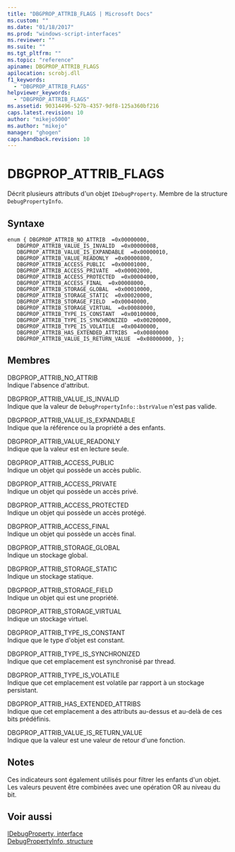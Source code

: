 ```yaml
---
title: "DBGPROP_ATTRIB_FLAGS | Microsoft Docs"
ms.custom: ""
ms.date: "01/18/2017"
ms.prod: "windows-script-interfaces"
ms.reviewer: ""
ms.suite: ""
ms.tgt_pltfrm: ""
ms.topic: "reference"
apiname: DBGPROP_ATTRIB_FLAGS
apilocation: scrobj.dll
f1_keywords: 
  - "DBGPROP_ATTRIB_FLAGS"
helpviewer_keywords: 
  - "DBGPROP_ATTRIB_FLAGS"
ms.assetid: 90314496-527b-4357-9df8-125a360bf216
caps.latest.revision: 10
author: "mikejo5000"
ms.author: "mikejo"
manager: "ghogen"
caps.handback.revision: 10
---
```

# DBGPROP_ATTRIB_FLAGS
Décrit plusieurs attributs d'un objet `IDebugProperty`.  Membre de la structure `DebugPropertyInfo`.  
  
## Syntaxe  
  
```  
enum { DBGPROP_ATTRIB_NO_ATTRIB  =0x00000000,    DBGPROP_ATTRIB_VALUE_IS_INVALID  =0x00000008,    DBGPROP_ATTRIB_VALUE_IS_EXPANDABLE  =0x00000010,    DBGPROP_ATTRIB_VALUE_READONLY  =0x00000800,    DBGPROP_ATTRIB_ACCESS_PUBLIC  =0x00001000,    DBGPROP_ATTRIB_ACCESS_PRIVATE  =0x00002000,    DBGPROP_ATTRIB_ACCESS_PROTECTED  =0x00004000,    DBGPROP_ATTRIB_ACCESS_FINAL  =0x00008000,    DBGPROP_ATTRIB_STORAGE_GLOBAL  =0x00010000,    DBGPROP_ATTRIB_STORAGE_STATIC  =0x00020000,    DBGPROP_ATTRIB_STORAGE_FIELD  =0x00040000,    DBGPROP_ATTRIB_STORAGE_VIRTUAL  =0x00080000,    DBGPROP_ATTRIB_TYPE_IS_CONSTANT  =0x00100000,    DBGPROP_ATTRIB_TYPE_IS_SYNCHRONIZED  =0x00200000,    DBGPROP_ATTRIB_TYPE_IS_VOLATILE  =0x00400000,    DBGPROP_ATTRIB_HAS_EXTENDED_ATTRIBS  =0x00800000    DBGPROP_ATTRIB_VALUE_IS_RETURN_VALUE  =0x08000000, };   
```  
  
## Membres  
 DBGPROP\_ATTRIB\_NO\_ATTRIB  
 Indique l'absence d'attribut.  
  
 DBGPROP\_ATTRIB\_VALUE\_IS\_INVALID  
 Indique que la valeur de `DebugPropertyInfo::bstrValue` n'est pas valide.  
  
 DBGPROP\_ATTRIB\_VALUE\_IS\_EXPANDABLE  
 Indique que la référence ou la propriété a des enfants.  
  
 DBGPROP\_ATTRIB\_VALUE\_READONLY  
 Indique que la valeur est en lecture seule.  
  
 DBGPROP\_ATTRIB\_ACCESS\_PUBLIC  
 Indique un objet qui possède un accès public.  
  
 DBGPROP\_ATTRIB\_ACCESS\_PRIVATE  
 Indique un objet qui possède un accès privé.  
  
 DBGPROP\_ATTRIB\_ACCESS\_PROTECTED  
 Indique un objet qui possède un accès protégé.  
  
 DBGPROP\_ATTRIB\_ACCESS\_FINAL  
 Indique un objet qui possède un accès final.  
  
 DBGPROP\_ATTRIB\_STORAGE\_GLOBAL  
 Indique un stockage global.  
  
 DBGPROP\_ATTRIB\_STORAGE\_STATIC  
 Indique un stockage statique.  
  
 DBGPROP\_ATTRIB\_STORAGE\_FIELD  
 Indique un objet qui est une propriété.  
  
 DBGPROP\_ATTRIB\_STORAGE\_VIRTUAL  
 Indique un stockage virtuel.  
  
 DBGPROP\_ATTRIB\_TYPE\_IS\_CONSTANT  
 Indique que le type d'objet est constant.  
  
 DBGPROP\_ATTRIB\_TYPE\_IS\_SYNCHRONIZED  
 Indique que cet emplacement est synchronisé par thread.  
  
 DBGPROP\_ATTRIB\_TYPE\_IS\_VOLATILE  
 Indique que cet emplacement est volatile par rapport à un stockage persistant.  
  
 DBGPROP\_ATTRIB\_HAS\_EXTENDED\_ATTRIBS  
 Indique que cet emplacement a des attributs au\-dessus et au\-delà de ces bits prédéfinis.  
  
 DBGPROP\_ATTRIB\_VALUE\_IS\_RETURN\_VALUE  
 Indique que la valeur est une valeur de retour d'une fonction.  
  
## Notes  
 Ces indicateurs sont également utilisés pour filtrer les enfants d'un objet.  Les valeurs peuvent être combinées avec une opération OR au niveau du bit.  
  
## Voir aussi  
 [IDebugProperty, interface](../../winscript/reference/idebugproperty-interface.md)   
 [DebugPropertyInfo, structure](../../winscript/reference/debugpropertyinfo-structure.md)